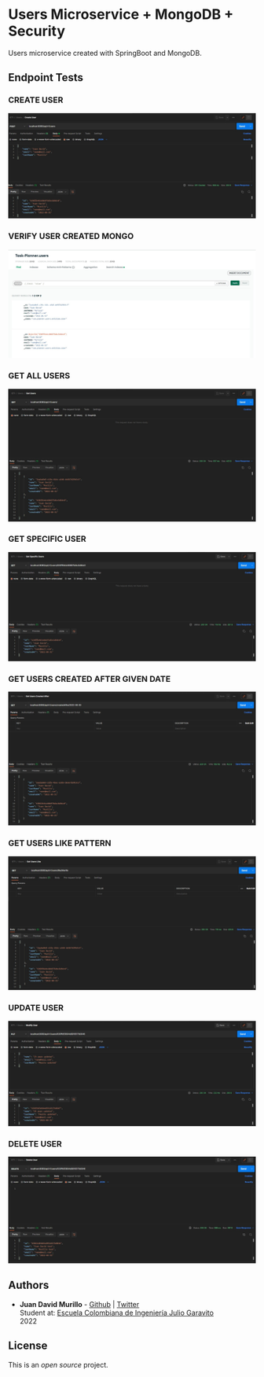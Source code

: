 # Users Microservice + MongoDB + Security

Users microservice created with SpringBoot and MongoDB.

## Endpoint Tests
### CREATE USER
![](https://github.com/juancho20sp/IETI-2022-Users/blob/mongo/src/main/resources/static/images/lab02/01-createUser.jpg)

### VERIFY USER CREATED MONGO
![](https://github.com/juancho20sp/IETI-2022-Users/blob/mongo/src/main/resources/static/images/lab02/02-createUserMongo.jpg)

### GET ALL USERS
![](https://github.com/juancho20sp/IETI-2022-Users/blob/mongo/src/main/resources/static/images/lab02/03-getAllUsers.jpg)

### GET SPECIFIC USER
![](https://github.com/juancho20sp/IETI-2022-Users/blob/mongo/src/main/resources/static/images/lab02/04-getSpecificUser.jpg)

### GET USERS CREATED AFTER GIVEN DATE
![](https://github.com/juancho20sp/IETI-2022-Users/blob/mongo/src/main/resources/static/images/lab02/05-getUsersCreatedAfter.jpg)

### GET USERS LIKE PATTERN
![](https://github.com/juancho20sp/IETI-2022-Users/blob/mongo/src/main/resources/static/images/lab02/06-getUsersLike.jpg)

### UPDATE USER
![](https://github.com/juancho20sp/IETI-2022-Users/blob/mongo/src/main/resources/static/images/lab02/07-updateUser.jpg)

### DELETE USER
![](https://github.com/juancho20sp/IETI-2022-Users/blob/mongo/src/main/resources/static/images/lab02/08-deleteUser.jpg)


## Authors

- **Juan David Murillo** - [Github](https://github.com/juancho20sp) | [Twitter](https://twitter.com/juancho20sp)<br/>
  Student at: [Escuela Colombiana de Ingeniería Julio Garavito](https://www.escuelaing.edu.co/es/) <br/>
  2022

## License

This is an _open source_ project.
